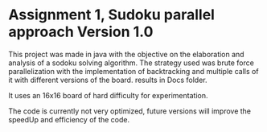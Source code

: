 # Assignment 1, Sudoku parallel approach Version 1.0
This project was made in java with the objective on the elaboration and analysis of a sodoku solving algorithm.
The strategy used was brute force parallelization with the implementation of backtracking and multiple calls of it with different versions of the board.
results in Docs folder.

It uses an 16x16 board of hard difficulty for experimentation.

The code is currently not very optimized, future versions will improve the speedUp and efficiency of the code.
